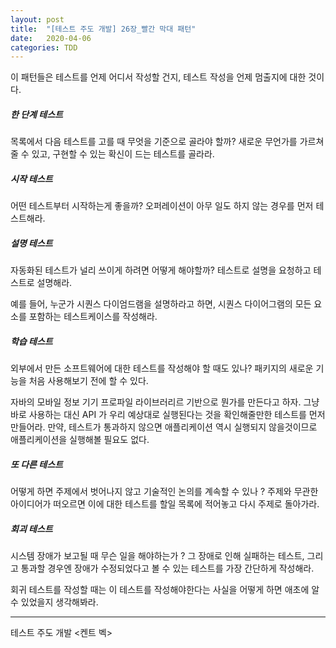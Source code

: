```yaml
---
layout: post
title:  "[테스트 주도 개발] 26장_빨간 막대 패턴"
date:   2020-04-06
categories: TDD
---
```


이 패턴들은 테스트를 언제 어디서 작성할 건지, 테스트 작성을 언제 멈출지에 대한 것이다.

##### 한 단계 테스트

목록에서 다음 테스트를 고를 때 무엇을 기준으로 골라야 할까? 새로운 무언가를 가르쳐 줄 수 있고, 구현할 수 있는 확신이 드는 테스트를 골라라.

##### 시작 테스트

어떤 테스트부터 시작하는게 좋을까? 오퍼레이션이 아무 일도 하지 않는 경우를 먼저 테스트해라.

##### 설명 테스트

자동화된 테스트가 널리 쓰이게 하려면 어떻게 해야할까? 테스트로 설명을 요청하고 테스트로 설명해라.

예를 들어, 누군가 시퀀스 다이엄드램을 설명하라고 하면, 시퀀스 다이어그램의 모든 요소를 포함하는 테스트케이스를 작성해라.

##### 학습 테스트

외부에서 만든 소프트웨어에 대한 테스트를 작성해야 할 때도 있나? 패키지의 새로운 기능을 처음 사용해보기 전에 할 수 있다.

자바의 모바일 정보 기기 프로파일 라이브러리르 기반으로 뭔가를 만든다고 하자. 그냥 바로 사용하는 대신 API 가 우리 예상대로 실행된다는 것을 확인해줄만한 테스트를 먼저 만들어라. 만약, 테스트가 통과하지 않으면 애플리케이션 역시 실행되지 않을것이므로 애플리케이션을 실행해볼 필요도 없다.

##### 또 다른 테스트

어떻게 하면 주제에서 벗어나지 않고 기술적인 논의를 계속할 수 있나 ? 주제와 무관한 아이디어가 떠오르면 이에 대한 테스트를 할일 목록에 적어놓고 다시 주제로 돌아가라.

##### 회괴 테스트

시스템 장애가 보고될 때 무슨 일을 해야하는가 ? 그 장애로 인해 실패하는 테스트, 그리고 통과할 경우엔 장애가 수정되었다고 볼 수 있는 테스트를 가장 간단하게 작성해라.

회귀 테스트를 작성할 때는 이 테스트를 작성해야한다는 사실을 어떻게 하면 애초에 알 수 있었을지 생각해봐라. 

---

테스트 주도 개발 <켄트 벡>

